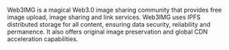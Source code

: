 Web3IMG is a magical Web3.0 image sharing community that provides free image upload, image sharing and link services. Web3IMG uses IPFS distributed storage for all content, ensuring data security, reliability and permanence. It also offers original image preservation and global CDN acceleration capabilities.

